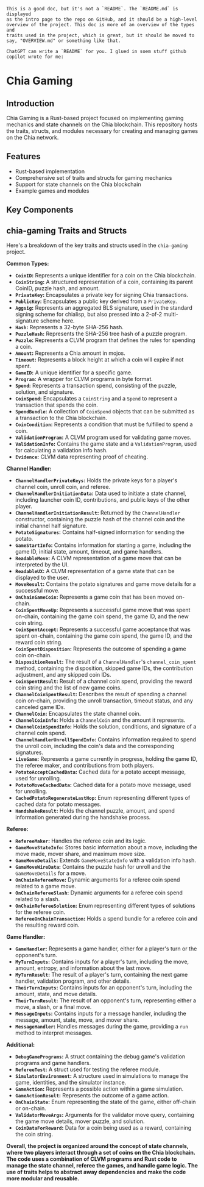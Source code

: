 
```
This is a good doc, but it's not a `README`. The `README.md` is displayed
as the intro page to the repo on GitHub, and it should be a high-level
overview of the project. This doc is more of an overview of the types and
traits used in the project, which is great, but it should be moved to
say, "OVERVIEW.md" or something like that.

ChatGPT can write a `README` for you. I glued in soem stuff github
copilot wrote for me:

```
# Chia Gaming

## Introduction

Chia Gaming is a Rust-based project focused on implementing gaming mechanics and state channels on the Chia blockchain. This repository hosts the traits, structs, and modules necessary for creating and managing games on the Chia network.

## Features

- Rust-based implementation
- Comprehensive set of traits and structs for gaming mechanics
- Support for state channels on the Chia blockchain
- Example games and modules

## Key Components

##  chia-gaming Traits and Structs

Here's a breakdown of the key traits and structs used in the `chia-gaming` project.

**Common Types:**

* **`CoinID`:** Represents a unique identifier for a coin on the Chia blockchain.
* **`CoinString`:** A structured representation of a coin, containing its parent CoinID, puzzle hash, and amount.
* **`PrivateKey`:** Encapsulates a private key for signing Chia transactions.
* **`PublicKey`:** Encapsulates a public key derived from a `PrivateKey`.
* **`Aggsig`:** Represents an aggregated BLS signature, used in the standard signing scheme for chialisp, but also pressed into a 2-of-2 multi-signature scheme here.
* **`Hash`:** Represents a 32-byte SHA-256 hash.
* **`PuzzleHash`:** Represents the SHA-256 tree hash of a puzzle program.
* **`Puzzle`:** Represents a CLVM program that defines the rules for spending a coin.
* **`Amount`:** Represents a Chia amount in mojos.
* **`Timeout`:** Represents a block height at which a coin will expire if not spent.
* **`GameID`:** A unique identifier for a specific game.
* **`Program`:** A wrapper for CLVM programs in byte format.
* **`Spend`:**  Represents a transaction spend, consisting of the puzzle, solution, and signature.
* **`CoinSpend`:** Encapsulates a `CoinString` and a `Spend` to represent a transaction that spends the coin.
* **`SpendBundle`:** A collection of `CoinSpend` objects that can be submitted as a transaction to the Chia blockchain.
* **`CoinCondition`:** Represents a condition that must be fulfilled to spend a coin.
* **`ValidationProgram`:** A CLVM program used for validating game moves.
* **`ValidationInfo`:** Contains the game state and a `ValidationProgram`, used for calculating a validation info hash.
* **`Evidence`:** CLVM data representing proof of cheating.

**Channel Handler:**

* **`ChannelHandlerPrivateKeys`:** Holds the private keys for a player's channel coin, unroll coin, and referee.
* **`ChannelHandlerInitiationData`:** Data used to initiate a state channel, including launcher coin ID, contributions, and public keys of the other player.
* **`ChannelHandlerInitiationResult`:**  Returned by the `ChannelHandler` constructor, containing the puzzle hash of the channel coin and the initial channel half signature.
* **`PotatoSignatures`:** Contains half-signed information for sending the potato.
* **`GameStartInfo`:**  Contains information for starting a game, including the game ID, initial state, amount, timeout, and game handlers.
* **`ReadableMove`:** A CLVM representation of a game move that can be interpreted by the UI.
* **`ReadableUX`:**  A CLVM representation of a game state that can be displayed to the user.
* **`MoveResult`:** Contains the potato signatures and game move details for a successful move.
* **`OnChainGameCoin`:** Represents a game coin that has been moved on-chain.
* **`CoinSpentMoveUp`:** Represents a successful game move that was spent on-chain, containing the game coin spend, the game ID, and the new coin string.
* **`CoinSpentAccept`:** Represents a successful game acceptance that was spent on-chain, containing the game coin spend, the game ID, and the reward coin string.
* **`CoinSpentDisposition`:**  Represents the outcome of spending a game coin on-chain.
* **`DispositionResult`:**  The result of a `ChannelHandler`'s `channel_coin_spent` method, containing the disposition, skipped game IDs, the contribution adjustment, and any skipped coin IDs.
* **`CoinSpentResult`:**  Result of a channel coin spend, providing the reward coin string and the list of new game coins.
* **`ChannelCoinSpentResult`:**  Describes the result of spending a channel coin on-chain, providing the unroll transaction, timeout status, and any canceled game IDs.
* **`ChannelCoin`:** Encapsulates the state channel coin.
* **`ChannelCoinInfo`:** Holds a `ChannelCoin` and the amount it represents.
* **`ChannelCoinSpendInfo`:**  Holds the solution, conditions, and signature of a channel coin spend.
* **`ChannelHandlerUnrollSpendInfo`:** Contains information required to spend the unroll coin, including the coin's data and the corresponding signatures.
* **`LiveGame`:** Represents a game currently in progress, holding the game ID, the referee maker, and contributions from both players.
* **`PotatoAcceptCachedData`:** Cached data for a potato accept message, used for unrolling.
* **`PotatoMoveCachedData`:** Cached data for a potato move message, used for unrolling.
* **`CachedPotatoRegenerateLastHop`:**  Enum representing different types of cached data for potato messages.
* **`HandshakeResult`:**  Holds the channel puzzle, amount, and spend information generated during the handshake process.

**Referee:**

* **`RefereeMaker`:**  Handles the referee coin and its logic.
* **`GameMoveStateInfo`:** Stores basic information about a move, including the move made, mover share, and maximum move size.
* **`GameMoveDetails`:** Extends `GameMoveStateInfo` with a validation info hash.
* **`GameMoveWireData`:**  Contains the puzzle hash for unroll and the `GameMoveDetails` for a move.
* **`OnChainRefereeMove`:** Dynamic arguments for a referee coin spend related to a game move.
* **`OnChainRefereeSlash`:** Dynamic arguments for a referee coin spend related to a slash.
* **`OnChainRefereeSolution`:**  Enum representing different types of solutions for the referee coin.
* **`RefereeOnChainTransaction`:**  Holds a spend bundle for a referee coin and the resulting reward coin.

**Game Handler:**

* **`GameHandler`:** Represents a game handler, either for a player's turn or the opponent's turn.
* **`MyTurnInputs`:**  Contains inputs for a player's turn, including the move, amount, entropy, and information about the last move.
* **`MyTurnResult`:**  The result of a player's turn, containing the next game handler, validation program, and other details.
* **`TheirTurnInputs`:**  Contains inputs for an opponent's turn, including the amount, state, and move details.
* **`TheirTurnResult`:** The result of an opponent's turn, representing either a move, a slash, or a final move.
* **`MessageInputs`:**  Contains inputs for a message handler, including the message, amount, state, move, and mover share.
* **`MessageHandler`:** Handles messages during the game, providing a `run` method to interpret messages.

**Additional:**

* **`DebugGamePrograms`:**  A struct containing the debug game's validation programs and game handlers.
* **`RefereeTest`:**  A struct used for testing the referee module.
* **`SimulatorEnvironment`:** A structure used in simulations to manage the game, identities, and the simulator instance.
* **`GameAction`:** Represents a possible action within a game simulation.
* **`GameActionResult`:** Represents the outcome of a game action.
* **`OnChainState`:**  Enum representing the state of the game, either off-chain or on-chain.
* **`ValidatorMoveArgs`:** Arguments for the validator move query, containing the game move details, mover puzzle, and solution.
* **`CoinDataForReward`:** Data for a coin being used as a reward, containing the coin string.

**Overall, the project is organized around the concept of state channels, where two players interact through a set of coins on the Chia blockchain.  The code uses a combination of CLVM programs and Rust code to manage the state channel, referee the games, and handle game logic.  The use of traits helps to abstract away dependencies and make the code more modular and reusable.**
